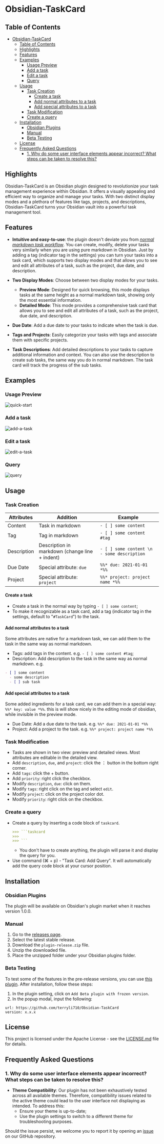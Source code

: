 # Obsidian-TaskCard



## Table of Contents
- [Obsidian-TaskCard](#obsidian-taskcard)
  - [Table of Contents](#table-of-contents)
  - [Highlights](#highlights)
  - [Features](#features)
  - [Examples](#examples)
    - [Usage Preview](#usage-preview)
    - [Add a task](#add-a-task)
    - [Edit a task](#edit-a-task)
    - [Query](#query)
  - [Usage](#usage)
    - [Task Creation](#task-creation)
      - [Create a task](#create-a-task)
      - [Add normal attributes to a task](#add-normal-attributes-to-a-task)
      - [Add special attributes to a task](#add-special-attributes-to-a-task)
    - [Task Modification](#task-modification)
    - [Create a query](#create-a-query)
  - [Installation](#installation)
    - [Obsidian Plugins](#obsidian-plugins)
    - [Manual](#manual)
    - [Beta Testing](#beta-testing)
  - [License](#license)
  - [Frequently Asked Questions](#frequently-asked-questions)
    - [1. Why do some user interface elements appear incorrect? What steps can be taken to resolve this?](#1-why-do-some-user-interface-elements-appear-incorrect-what-steps-can-be-taken-to-resolve-this)

## Highlights

Obsidian-TaskCard is an Obsidian plugin designed to revolutionize your task management experience within Obsidian. It offers a visually appealing and efficient way to organize and manage your tasks. With two distinct display modes and a plethora of features like tags, projects, and descriptions, Obsidian-TaskCard turns your Obsidian vault into a powerful task management tool.

## Features

- **Intuitive and easy-to-use**: the plugin doesn't deviate you from <u>*normal markdown task workflow*</u>. You can create, modify, delete your tasks very similarly when you are using pure markdown in Obsidian. Just by adding a tag (indicator tag in the settings) you can turn your tasks into a task card, which supports two display modes and that allows you to see and edit all attributes of a task, such as the project, due date, and description.

- **Two Display Modes**: Choose between two display modes for your tasks.
    - **Preview Mode**: Designed for quick browsing, this mode displays tasks at the same height as a normal markdown task, showing only the most essential information.
    - **Detailed Mode**: This mode provides a comprehensive task card that allows you to see and edit all attributes of a task, such as the project, due date, and description.

- **Due Date**: Add a due date to your tasks to indicate when the task is due.

- **Tags and Projects**: Easily categorize your tasks with tags and associate them with specific projects.
  
- **Task Descriptions**: Add detailed descriptions to your tasks to capture additional information and context. You can also use the description to create sub tasks, the same way you do in normal markdown. The task card will track the progress of the sub tasks.


## Examples

### Usage Preview



![quick-start](assets/Quick%20Start.gif)

### Add a task

![add-a-task](assets/Add%20A%20Task.gif)

### Edit a task

![edit-a-task](assets/Modify%20A%20Task.gif)

### Query

![query](assets/Add%20A%20Query.gif)


## Usage

### Task Creation

Attributes | Addition | Example |
--- | --- | ---
Content | Task in markdown | `- [ ] some content` |
Tag | Tag in markdown | `- [ ] some content #tag` |
Description | Description in markdown (change line + indent) | `- [ ] some content \n    - some description` |
Due Date | Special attribute: `due` | `%%* due: 2021-01-01 *%%` |
Project | Special attribute: `project` | `%%* project: project name *%%` |

#### Create a task 
- Create a task in the normal way by typing `- [ ] some content`;
- To make it recognizable as a task card, add a tag (indicator tag in the settings, default to "`#TaskCard`") to the task.

#### Add normal attributes to a task
Some attributes are native for a markdown task, we can add them to the task in the same way as normal markdown.
- Tags: add tags in the content. e.g. `- [ ] some content #tag`;
- Description: Add description to the task in the same way as normal markdown. e.g.
```markdown
- [ ] some content
  - some description
  - [ ] sub task
```

#### Add special attributes to a task
Some added ingredients for a task card, we can add them in a special way: `%%* key: value *%%`. this is will show nicely in the editing mode of obsidian, while invisible in the preview mode.
- Due Date: Add a due date to the task. e.g. `%%* due: 2021-01-01 *%%`
- Project: Add a project to the task. e.g. `%%* project: project name *%%`

### Task Modification
- Tasks are shown in two view: preview and detailed views. Most attributes are editable in the detailed view.
- Add `description`, `due`, and `project`: click the ⋮ button in the bottom right corner.
- Add `tags`: click the + button.
- Add `priority`: right click the checkbox.
- Modify `description`, `due`: click on them.
- Modify `tags`: right click on the tag and select `edit`.
- Modify `project`: click on the project color dot.
- Modify `priority`: right click on the checkbox.

### Create a query
- Create a query by inserting a code block of `taskcard`.
    ```markdown
    >>> ```taskcard
    >>> 
    >>> ```
    ```
    - You don't have to create anything, the plugin will parse it and display the query for you.
- Use command (⌘ + p) - "Task Card: Add Query". It will automatically add the query code block at your cursor position.


## Installation

### Obsidian Plugins

The plugin will be available on Obsidian's plugin market when it reaches version 1.0.0.

### Manual

1. Go to the [releases page](https://github.com/terryli710/Obsidian-TaskCard/releases).
2. Select the latest stable release.
3. Download the `plugin-release.zip` file.
4. Unzip the downloaded file.
5. Place the unzipped folder under your Obsidian plugins folder.

### Beta Testing

To test some of the features in the pre-release versions, you can use [this plugin](https://tfthacker.com/BRAT). After installation, follow these steps:

1. In the plugin setting, click on `Add Beta plugin with frozen version`.
2. In the popup modal, input the following:

```
url: https://github.com/terryli710/Obsidian-TaskCard
version: x.x.x
```

<!-- ## Contributing

Contributions are welcome! Please read the [contributing guidelines](CONTRIBUTING.md) to get started. -->

## License

This project is licensed under the Apache License - see the [LICENSE.md](LICENSE.md) file for details.


## Frequently Asked Questions

### 1. Why do some user interface elements appear incorrect? What steps can be taken to resolve this?
- **Theme Compatibility**: Our plugin has not been exhaustively tested across all available themes. Therefore, compatibility issues related to the active theme could lead to the user interface not displaying as intended. To address this:
  - Ensure your theme is up-to-date;
  - Use the plugin settings to switch to a different theme for troubleshooting purposes.

Should the issue persist, we welcome you to report it by opening an [issue](https://github.com/terryli710/Obsidian-TaskCard/issues) on our GitHub repository.
